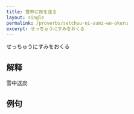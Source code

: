 ```yaml
---
title: 雪中に炭を送る
layout: single
permalink: /proverbs/setchuu-ni-sumi-wo-okuru
excerpt: せっちゅうにすみをおくる
---
```


せっちゅうにすみをおくる

## 解释

雪中送炭

## 例句


